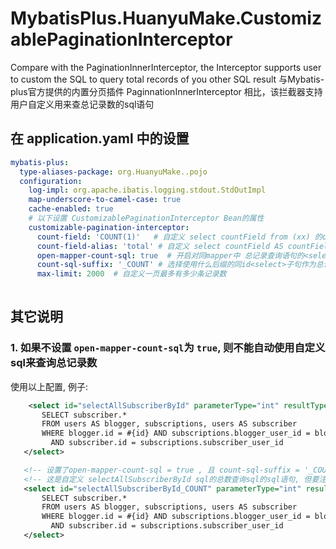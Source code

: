 # MybatisPlus.HuanyuMake.CustomizablePaginationInterceptor
Compare with the PaginationInnerInterceptor, the Interceptor supports user to custom the SQL to query total records of you other SQL result 
与Mybatis-plus官方提供的内置分页插件 PaginnationInnerInterceptor 相比，该拦截器支持用户自定义用来查总记录数的sql语句

## 在 application.yaml 中的设置
```yaml
mybatis-plus:
  type-aliases-package: org.HuanyuMake..pojo 
  configuration:
    log-impl: org.apache.ibatis.logging.stdout.StdOutImpl
    map-underscore-to-camel-case: true
    cache-enabled: true
    # 以下设置 CustomizablePaginationInterceptor Bean的属性
    customizable-pagination-interceptor:
      count-field: 'COUNT(1)'   # 自定义 select countField from (xx) 的countField默认内容
      count-field-alias: 'total' # 自定义 select countField AS countFieldAlias from (xx) countFieldAlias 内容
      open-mapper-count-sql: true  # 开启对同mapper中 总记录查询语句的<select>字句的使用, 默认为 false
      count-sql-suffix: '_COUNT' # 选择使用什么后缀的同id<select>子句作为总记录数查询sql, 默认值'_COUNT'
      max-limit: 2000  # 自定义一页最多有多少条记录数
      
 ```
 ## 其它说明
 ### 1. 如果不设置 ```open-mapper-count-sql```为 ```true```, 则不能自动使用自定义sql来查询总记录数
 使用以上配置, 例子:
 ```xml
     <select id="selectAllSubscriberById" parameterType="int" resultType="user">
        SELECT subscriber.*
        FROM users AS blogger, subscriptions, users AS subscriber
        WHERE blogger.id = #{id} AND subscriptions.blogger_user_id = blogger.id
          AND subscriber.id = subscriptions.subscriber_user_id
    </select>

    <!-- 设置了open-mapper-count-sql = true , 且 count-sql-suffix = '_COUNT' 则会使用该句查询总记录数 -->
    <!-- 这是自定义 selectAllSubscriberById sql的总数查询sql的sql语句, 但要注意这些语句的 resultType 必须为 Long-->
    <select id="selectAllSubscriberById_COUNT" parameterType="int" resultType="Long">
        SELECT subscriber.*
        FROM users AS blogger, subscriptions, users AS subscriber
        WHERE blogger.id = #{id} AND subscriptions.blogger_user_id = blogger.id
          AND subscriber.id = subscriptions.subscriber_user_id
    </select>
 ```
